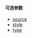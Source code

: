 #### 可选参数

- <a href="openlayers/interaction/draw/options/source.html" target="_blank">source</a>
- <a href="openlayers/interaction/draw/options/style.html" target="_blank">style</a>
- <a href="openlayers/interaction/draw/options/type.html" target="_blank">type</a>